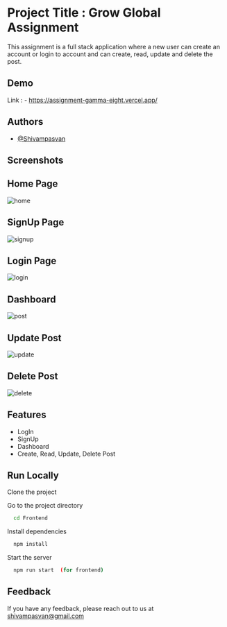  
# Project Title : Grow Global Assignment


This assignment is a full stack application where a new user can create an account or login to account and can create, read, update and delete the post.

## Demo
Link : - https://assignment-gamma-eight.vercel.app/



## Authors

- [@Shivampasvan](https://github.com/Shivampasvan)

## Screenshots 

## Home Page
![home](https://github.com/Shivampasvan/grow-global-assignment/assets/112854390/c2240f0f-b2cf-4937-af01-44ba098117de)


## SignUp Page
![signup](https://github.com/Shivampasvan/grow-global-assignment/assets/112854390/3d436de2-0235-4cf0-8d79-7d0212619291)


## Login Page
![login](https://github.com/Shivampasvan/grow-global-assignment/assets/112854390/e85878f1-362e-493b-af34-cd00f214a435)


## Dashboard
![post](https://github.com/Shivampasvan/grow-global-assignment/assets/112854390/b4adc6ad-54a8-4758-bd01-d89ea2afb20c)


## Update Post
![update](https://github.com/Shivampasvan/grow-global-assignment/assets/112854390/0ef2451f-71ad-482c-b1bf-2350e31a0c81)


## Delete Post
![delete](https://github.com/Shivampasvan/grow-global-assignment/assets/112854390/e2df59dd-7680-4fd9-b1a6-e233f51d8d93)




## Features

- LogIn
- SignUp
- Dashboard
- Create, Read, Update, Delete Post


## Run Locally

Clone the project

Go to the project directory

```bash
  cd Frontend
```

Install dependencies

```bash
  npm install
```

Start the server

```bash
  npm run start  (for frontend)
```

## Feedback

If you have any feedback, please reach out to us at shivampasvan@gmail.com
